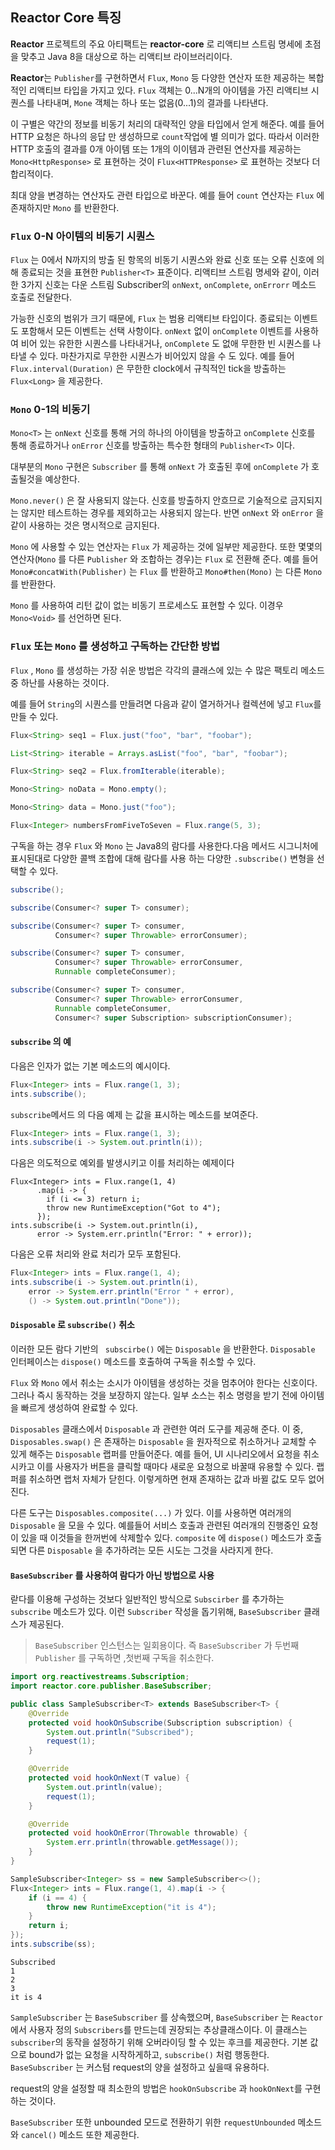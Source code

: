 ## Reactor Core 특징

**Reactor** 프로젝트의 주요 아티팩트는 **reactor-core** 로 리액티브 스트림 명세에 초점을 맞추고 Java 8을 대상으로 하는 리액티브 라이브러리이다.

**Reactor**는 `Publisher`를 구현하면서 `Flux`, `Mono` 등 다양한 연산자 또한 제공하는 복합적인 리액티브 타입을 가지고 있다. `Flux`  객체는 0...N개의 아이템을 가진 리액티브 시퀀스를 나타내며, `Mone` 객체는 하나 또는 없음(0...1)의 결과를 나타낸다.

이 구별은 약간의 정보를 비동기 처리의 대략적인 양을 타입에서 얻게 해준다. 예를 들어 HTTP 요청은 하나의 응답 만 생성하므로 `count`작업에 별 의미가 없다. 따라서 이러한 HTTP 호출의 결과를 0개 아이템 또는 1개의 이이템과 관련된 연산자를 제공하는  `Mono<HttpResponse>` 로 표현하는 것이 `Flux<HTTPResponse>` 로 표현하는 것보다 더 합리적이다.

최대 양을 변경하는 연산자도 관련 타입으로 바꾼다. 예를 들어 `count` 연산자는 `Flux` 에 존재하지만 `Mono` 를 반환한다.

### `Flux` 0-N 아이템의 비동기 시퀀스

`Flux` 는 0에서 N까지의 방출 된 항목의 비동기 시퀀스와 완료 신호 또는 오류 신호에 의해 종료되는 것을 표현한 `Publisher<T>` 표준이다. 리액티브 스트림 명세와 같이, 이러한 3가지 신호는 다운 스트림 Subscriber의 `onNext`, `onComplete`, `onErrorr` 메소드 호출로 전달한다.

가능한 신호의 범위가 크기 때문에, `Flux`  는 범용 리액티브 타입이다. 종료되는 이벤트도 포함해서 모든 이벤트는 선택 사항이다. `onNext` 없이 `onComplete`  이벤트를 사용하여 비어 있는 유한한 시퀀스를 나타내거나, `onComplete` 도 없애 무한한 빈 시퀀스를 나타낼 수 있다. 마찬가지로 무한한 시퀀스가 비어있지 않을 수 도 있다. 예를 들어 `Flux.interval(Duration)` 은 무한한 clock에서 규칙적인 tick을 방출하는 `Flux<Long>` 을 제공한다.

### `Mono` 0-1의 비동기

`Mono<T>` 는 `onNext` 신호를 통해 거의 하나의 아이템을 방출하고 `onComplete` 신호를 통해 종료하거나 `onError` 신호를 방출하는 특수한 형태의 `Publisher<T>` 이다.

대부분의 `Mono` 구현은 `Subscriber` 를 통해 `onNext` 가 호출된 후에 `onComplete` 가 호출될것을 예상한다.

`Mono.never()` 은 잘 사용되지 않는다. 신호를 방출하지 안흐므로 기술적으로 금지되지는 않지만 테스트하는 경우를 제외하고는 사용되지 않는다. 반면 `onNext` 와 `onError` 을 같이 사용하는 것은 명시적으로 금지된다.

`Mono` 에 사용할 수 있는 연산자는 `Flux` 가 제공하는 것에 일부만 제공한다. 또한 몇몇의 연산자(`Mono` 를 다른 `Publisher`  와 조합하는 경우)는 `Flux` 로 전환해 준다. 예를 들어 `Mono#concatWith(Publisher)` 는  `Flux` 를 반환하고  `Mono#then(Mono)` 는 다른 `Mono` 를 반환한다.

`Mono` 를 사용하여 리턴 값이 없는 비동기 프로세스도 표현할 수 있다. 이경우 `Mono<Void>` 를 선언하면 된다.

### `Flux` 또는 `Mono` 를 생성하고 구독하는 간단한 방법

`Flux` ,  `Mono` 를 생성하는 가장 쉬운 방법은 각각의 클래스에 있는 수 많은 팩토리 메소드 중 하난를 사용하는 것이다.

예를 들어 `String`의 시퀀스를 만들려면 다음과 같이 열거하거나 컬렉션에 넣고 `Flux`를 만들 수 있다.

```java
Flux<String> seq1 = Flux.just("foo", "bar", "foobar");

List<String> iterable = Arrays.asList("foo", "bar", "foobar");

Flux<String> seq2 = Flux.fromIterable(iterable);
```

```java
Mono<String> noData = Mono.empty(); 

Mono<String> data = Mono.just("foo");

Flux<Integer> numbersFromFiveToSeven = Flux.range(5, 3); 
```

구독을 하는 경우 `Flux` 와 `Mono` 는 Java8의 람다를 사용한다.다음 메서드 시그니처에 표시된대로 다양한 콜백 조합에 대해 람다를 사용 하는 다양한 `.subscribe()` 변형을 선택할 수 있다.

```java
subscribe(); 

subscribe(Consumer<? super T> consumer); 

subscribe(Consumer<? super T> consumer,
          Consumer<? super Throwable> errorConsumer); 

subscribe(Consumer<? super T> consumer,
          Consumer<? super Throwable> errorConsumer,
          Runnable completeConsumer); 

subscribe(Consumer<? super T> consumer,
          Consumer<? super Throwable> errorConsumer,
          Runnable completeConsumer,
          Consumer<? super Subscription> subscriptionConsumer); 
```

#### `subscribe` 의 예

다음은 인자가 없는 기본 메소드의 예시이다.

```java
Flux<Integer> ints = Flux.range(1, 3); 
ints.subscribe(); 
```

`subscribe`메서드 의 다음 예제 는 값을 표시하는 메소드를 보여준다.

```java
Flux<Integer> ints = Flux.range(1, 3); 
ints.subscribe(i -> System.out.println(i));
```

다음은 의도적으로 예외를 발생시키고 이를 처리하는 예제이다

```
Flux<Integer> ints = Flux.range(1, 4) 
      .map(i -> { 
        if (i <= 3) return i; 
        throw new RuntimeException("Got to 4"); 
      });
ints.subscribe(i -> System.out.println(i), 
      error -> System.err.println("Error: " + error));
```

다음은 오류 처리와 완료 처리가 모두 포함된다.

```java
Flux<Integer> ints = Flux.range(1, 4); 
ints.subscribe(i -> System.out.println(i),
    error -> System.err.println("Error " + error),
    () -> System.out.println("Done")); 
```

#### `Disposable` 로 `subscribe()` 취소

이러한 모든 람다 기반의 ` subscirbe()` 에는 `Disposable` 을 반환한다. `Disposable` 인터페이스는 `dispose()` 메소드를 호출하여 구독을 취소할 수 있다.

`Flux` 와 `Mono` 에서 취소는 소시가 아이템을 생성하는 것을 멈추어야 한다는 신호이다. 그러나 즉시 동작하는 것을 보장하지 않는다. 일부 소스는 취소 명령을 받기 전에 아이템을 빠르게 생성하여 완료할 수 있다.

`Disposables` 클래스에서 `Disposable` 과 관련한 여러 도구를 제공해 준다. 이 중, `Disposables.swap()` 은 존재하는 `Disposable` 을 원자적으로 취소하거나 교체할 수 있게 해주는 `Disposable` 랩퍼를 만들어준다. 예를 들어, UI 시나리오에서 요청을 취소시카고 이를 사용자가 버튼을 클릭할 때마다 새로운 요청으로 바꿀때 유용할 수 있다. 랩퍼를 취소하면 랩처 자체가 닫힌다. 이렇게하면 현재 존재하는 값과 바뀔 값도 모두 없어진다.

다른 도구는 `Disposables.composite(...)` 가 있다. 이를 사용하면 여러개의 	`Disposable` 을 모을 수 있다. 예를들어 서비스 호출과 관련된 여러개의 진행중인 요청이 있을 때 이것들을 한꺼번에 삭제할수 있다. `composite` 에 `dispose()` 메소드가 호출되면 다른 `Disposable` 을 추가하려는 모든 시도는 그것을 사라지게 한다.

#### `BaseSubscriber` 를 사용하여 람다가 아닌 방법으로 사용

랃다를 이용해 구성하는 것보다 일반적인 방식으로 `Subscirber` 를 추가하는 `subscribe` 메소드가 있다. 이런 `Subscriber` 작성을 돕기위해, `BaseSubscriber` 클래스가 제공된다.

> `BaseSubscriber` 인스턴스는 일회용이다. 즉 `BaseSubscriber` 가 두번째 `Publisher` 를 구독하면 ,첫번째 구독을 취소한다.

```java
import org.reactivestreams.Subscription;
import reactor.core.publisher.BaseSubscriber;

public class SampleSubscriber<T> extends BaseSubscriber<T> {
    @Override
    protected void hookOnSubscribe(Subscription subscription) {
        System.out.println("Subscribed");
        request(1);
    }

    @Override
    protected void hookOnNext(T value) {
        System.out.println(value);
        request(1);
    }

    @Override
    protected void hookOnError(Throwable throwable) {
        System.err.println(throwable.getMessage());
    }
}
```

```java
SampleSubscriber<Integer> ss = new SampleSubscriber<>();
Flux<Integer> ints = Flux.range(1, 4).map(i -> {
    if (i == 4) {
        throw new RuntimeException("it is 4");
    }
    return i;
});
ints.subscribe(ss);
```

```shell
Subscribed
1
2
3
it is 4
```

`SampleSubscriber` 는 `BaseSubscriber` 를 상속했으며, `BaseSubscriber` 는 `Reactor` 에서 사용자 정의 `Subscribers`를 만드는데 권장되는 추상클래스이다. 이 클래스는 `subscriber`의 동작을 설정하기 위해 오버라이딩 할 수 있는 후크를 제공한다. 기본 값으로 bound가 없는 요청을 시작하게하고, `subscribe()` 처럼 행동한다. `BaseSubscriber` 는 커스텀 request의 양을 설정하고 싶을때 유용하다.

request의 양을 설정할 때 최소한의 방법은 `hookOnSubscribe` 과 `hookOnNext`를 구현하는 것이다. 

`BaseSubscriber` 또한 unbounded 모드로 전환하기 위한 `requestUnbounded` 메소드와 `cancel()` 메소드 또한 제공한다.